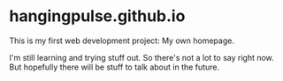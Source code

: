 # hangingpulse.github.io

This is my first web development project: My own homepage.

I'm still learning and trying stuff out. So there's not a lot to say right now.
But hopefully there will be stuff to talk about in the future.
